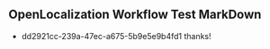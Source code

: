 ## OpenLocalization Workflow Test MarkDown
* dd2921cc-239a-47ec-a675-5b9e5e9b4fd1 thanks!

<!--HONumber=Jul16_HO4-->


